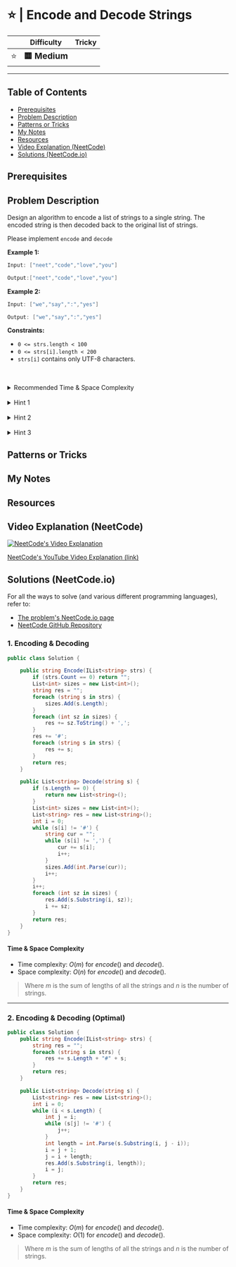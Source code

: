 # ⭐ | Encode and Decode Strings

|   | Difficulty | Tricky |
|---|------------|--------|
| <big>⭐<big> | <big>**🟨 Medium**</big> | <big></big> |


---

## Table of Contents

- [Prerequisites](#prerequisites)
- [Problem Description](#problem-description)
- [Patterns or Tricks](#patterns-or-tricks)
- [My Notes](#my-notes)
- [Resources](#resources)
- [Video Explanation (NeetCode)](#video-explanation-neetcode)
- [Solutions (NeetCode.io)](#solutions-neetcodeio)
    


## Prerequisites



## Problem Description
Design an algorithm to encode a list of strings to a single string. The encoded string is then decoded back to the original list of strings.

Please implement `encode` and `decode`

**Example 1:**

```java
Input: ["neet","code","love","you"]

Output:["neet","code","love","you"]
```

**Example 2:**
```java
Input: ["we","say",":","yes"]

Output: ["we","say",":","yes"]
```

**Constraints:**
* `0 <= strs.length < 100`
* `0 <= strs[i].length < 200`
* `strs[i]` contains only UTF-8 characters.

<br>
<br>
<details class="hint-accordion">  
    <summary>Recommended Time & Space Complexity</summary>
    <p>
    You should aim for a solution with <code>O(m)</code> time and <code>O(1)</code> space for each <code>encode()</code> and <code>decode()</code> call, where <code>m</code>  is the sum of lengths of all the strings.
    </p>
</details>

<br>
<details class="hint-accordion">  
    <summary>Hint 1</summary>
    <p>
    A naive solution would be to use a non-ascii character as a delimiter. Can you think of a better way?
    </p>
</details>

<br>
<details class="hint-accordion">  
    <summary>Hint 2</summary>
    <p>
    Try to encode and decode the strings using a smart approach based on the lengths of each string. How can you differentiate between the lengths and any numbers that might be present in the strings?
    </p>
</details>

<br>
<details class="hint-accordion">  
    <summary>Hint 3</summary>
    <p>
    We can use an encoding approach where we start with a number representing the length of the string, followed by a separator character (let's use <code>#</code> for simplicity), and then the string itself. To decode, we read the number until we reach a <code>#</code>, then use that number to read the specified number of characters as the string.
    </p>
</details>

## Patterns or Tricks
<!-- This section is for any patterns or tricks noticed/spotted when solving the question which we can use as an indication of using the same approach(es) used here when facing another problems somewhat like this. -->

## My Notes


## Resources


## Video Explanation (NeetCode)
[![NeetCode's Video Explanation](https://img.youtube.com/vi/B1k_sxOSgv8/0.jpg)](https://www.youtube.com/watch?v=B1k_sxOSgv8)

[NeetCode's YouTube Video Explanation (link)](https://www.youtube.com/watch?v=B1k_sxOSgv8)


## Solutions (NeetCode.io)
For all the ways to solve (and various different programming languages), refer to:
- [The problem's NeetCode.io page](https://neetcode.io/problems/string-encode-and-decode)
- [NeetCode GitHub Repository](https://github.com/neetcode-gh/leetcode)

### 1. Encoding & Decoding






```csharp
public class Solution {

    public string Encode(IList<string> strs) {
        if (strs.Count == 0) return "";
        List<int> sizes = new List<int>();
        string res = "";
        foreach (string s in strs) {
            sizes.Add(s.Length);
        }
        foreach (int sz in sizes) {
            res += sz.ToString() + ',';
        }
        res += '#';
        foreach (string s in strs) {
            res += s;
        }
        return res;
    }

    public List<string> Decode(string s) {
        if (s.Length == 0) {
            return new List<string>();
        }
        List<int> sizes = new List<int>();
        List<string> res = new List<string>();
        int i = 0;
        while (s[i] != '#') {
            string cur = "";
            while (s[i] != ',') {
                cur += s[i];
                i++;
            }
            sizes.Add(int.Parse(cur));
            i++;
        }
        i++;
        foreach (int sz in sizes) {
            res.Add(s.Substring(i, sz));
            i += sz;
        }
        return res;
    }
}
```




#### Time & Space Complexity

* Time complexity: $O(m)$ for $encode()$ and $decode()$.
* Space complexity: $O(n)$ for $encode()$ and $decode()$.

> Where $m$ is the sum of lengths of all the strings and $n$ is the number of strings.

---

### 2. Encoding & Decoding (Optimal)






```csharp
public class Solution {
    public string Encode(IList<string> strs) {
        string res = "";
        foreach (string s in strs) {
            res += s.Length + "#" + s;
        }
        return res;
    }

    public List<string> Decode(string s) {
        List<string> res = new List<string>();
        int i = 0;
        while (i < s.Length) {
            int j = i;
            while (s[j] != '#') {
                j++;
            }
            int length = int.Parse(s.Substring(i, j - i));
            i = j + 1;
            j = i + length;
            res.Add(s.Substring(i, length));
            i = j;
        }
        return res;
    }
}
```




#### Time & Space Complexity

* Time complexity: $O(m)$ for $encode()$ and $decode()$.
* Space complexity: $O(1)$ for $encode()$ and $decode()$.

> Where $m$ is the sum of lengths of all the strings and $n$ is the number of strings.
